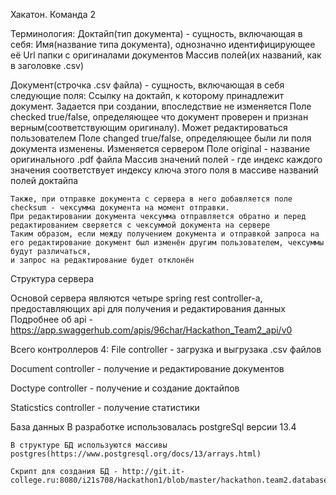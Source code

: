 Хакатон. Команда 2

Терминология:
Доктайп(тип документа) - сущность, включающая в себя:
	Имя(название типа документа), однозначно идентифицирующее её
	Url папки с оригиналами документов
	Mассив полей(их названий, как в заголовке .csv)

Документ(строчка .csv файла) - сущность, включающая в себя следующие поля:
	Ссылку на доктайп, к которому принадлежит документ. Задается при создании, впоследствие не изменяется
	Поле checked true/false, определяющее что документ проверен и признан верным(соответствующим оригиналу). Может редактироваться пользователем
	Поле changed true/false, определяющее были ли поля документа изменены. Изменяется сервером
	Поле original - название оригинального .pdf файла
	Массив значений полей - где индекс каждого значения соответствует индексу ключа этого поля в массиве названий полей доктайпа

	Также, при отправке документа с сервера в него добавляется поле checksum - чексумма документа на момент отправки.
	При редактировании документа чексумма отправляется обратно и перед редактированием сверяется с чексуммой документа на сервере
	Таким образом, если между получением документа и отправкой запроса на его редактирование документ был изменён другим пользователем, чексуммы будут различаться,
	и запрос на редактирование будет отклонён

Структура сервера

Основой сервера являются четыре spring rest controller-а, предоставляющих api для получения и редактирования данных
Подробнее об api - https://app.swaggerhub.com/apis/96char/Hackathon_Team2_api/v0

Всего контроллеров 4:
File controller - загрузка и выгрузака .csv файлов

Document controller - получение и редактирование документов

Doctype controller - получение и создание доктайпов

Staticstics controller - получение статистики


База данных
	В разработке использовалась postgreSql версии 13.4

	В структуре БД используются массивы postgres(https://www.postgresql.org/docs/13/arrays.html)

	Скрипт для создания БД - http://git.it-college.ru:8080/i21s708/Hackathon1/blob/master/hackathon.team2.database.sql
